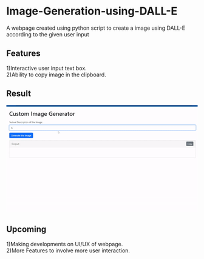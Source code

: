 # Image-Generation-using-DALL-E
A webpage created using python script to create a image using DALL-E according to the given user input

## Features
1)Interactive user input text box.\
2)Ability to copy image in the clipboard.

## Result
<img src="https://github.com/maulikagarwal8/Image-Generation-using-DALL-E/blob/main/Image_Generation_using_Dall-E.gif" alt="..."/>

## Upcoming
1)Making developments on UI/UX of webpage.\
2)More Features to involve more user interaction.
